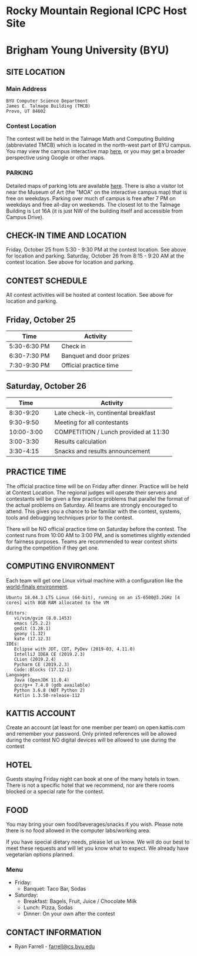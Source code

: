 # Rocky Mountain Regional ICPC Host Site

# Brigham Young University (BYU)

## SITE LOCATION

### Main Address

```
BYU Computer Science Department
James E. Talmage Building (TMCB)
Provo, UT 84602
```

### Contest Location

The contest will be held in the Talmage Math and Computing Building (abbreviated TMCB) which is located in the north-west part of BYU campus. You may view the campus interactive map [here](https://map.byu.edu), or you may get a broader perspective using Google or other maps.

### PARKING

Detailed maps of parking lots are available [here](https://map.byu.edu).  There is also a visitor lot near the Museum of Art (the "MOA" on the interactive campus map) that is free on weekdays.  Parking over much of campus is free after 7 PM on weekdays and free all-day on weekends.  The closest lot to the Talmage Building is Lot 16A (it is just NW of the building itself and accessible from Campus Drive).

## CHECK-IN TIME AND LOCATION

Friday, October 25 from 5:30 - 9:30 PM at the contest location. See above for location and parking.
Saturday, October 26 from 8:15 - 9:20 AM at the contest location. See above for location and parking.

## CONTEST SCHEDULE

All contest activities will be hosted at contest location. See above for location and parking.

## Friday, October 25

| Time         |     | Activity                |
| ------------ | --- | ----------------------- |
| 5:30-6:30 PM |     | Check in                |
| 6:30-7:30 PM |     | Banquet and door prizes |
| 7:30-9:30 PM |     | Official practice time  |

## Saturday, October 26

| Time       |     | Activity                              |
| ---------- | --- | ------------------------------------- |
| 8:30-9:20  |     | Late check-in, continental breakfast  |
| 9:30-9:50  |     | Meeting for all contestants           |
| 10:00-3:00 |     | COMPETITION / Lunch provided at 11:30 |
| 3:00-3:30  |     | Results calculation                   |
| 3:30-4:15  |     | Snacks and results announcement       |

## PRACTICE TIME

The official practice time will be on Friday after dinner. Practice will be held at Contest Location. The regional judges will operate their servers and contestants will be given a few practice problems that parallel the format of the actual problems on Saturday. All teams are strongly encouraged to attend. This gives you a chance to be familiar with the contest, systems, tools and debugging techniques prior to the contest.

There will be NO official practice time on Saturday before the contest.
The contest runs from 10:00 AM to 3:00 PM, and is sometimes slightly extended for fairness purposes. Teams are recommended to wear contest shirts during the competition if they get one.

## COMPUTING ENVIRONMENT

Each team will get one Linux virtual machine with a configuration like the [world-finals environment](https://icpc.baylor.edu/worldfinals/programming-environment).

```
Ubuntu 18.04.3 LTS Linux (64-bit), running on an i5-6500@3.2GHz [4 cores] with 8GB RAM allocated to the VM

Editors:
   vi/vim/gvim (8.0.1453)
   emacs (25.2.2)
   gedit (3.28.1)
   geany (1.32)
   kate (17.12.3)
IDEs:
   Eclipse with JDT, CDT, PyDev (2019-03, 4.11.0)
   IntelliJ IDEA CE (2019.2.3)
   CLion (2019.2.4)
   Pycharm CE (2019.2.3)
   Code::Blocks (17.12-1)
Languages
   Java (OpenJDK 11.0.4)
   gcc/g++ 7.4.0 (gdb available)
   Python 3.6.8 (NOT Python 2)
   Kotlin 1.3.50-release-112
```

## KATTIS ACCOUNT

Create an account (at least for one member per team) on open.kattis.com and remember your password.
Only printed references will be allowed during the contest
NO digital devices will be allowed to use during the contest

## HOTEL

Guests staying Friday night can book at one of the many hotels in town. There is not a specific hotel that we recommend, nor are there rooms blocked or a special rate for the contest.

## FOOD

You may bring your own food/beverages/snacks if you wish. Please note there is no food allowed in the computer labs/working area.

If you have special dietary needs, please let us know. We will do our best to meet these requests and will let you know what to expect. We already have vegetarian options planned.

### Menu

- Friday:
    - Banquet: Taco Bar, Sodas
- Saturday:
    -  Breakfast: Bagels, Fruit, Juice / Chocolate Milk
    -  Lunch: Pizza, Sodas
    -  Dinner: On your own after the contest

## CONTACT INFORMATION

- Ryan Farrell - [farrell@cs.byu.edu](mailto:farrell@cs.byu.edu)
